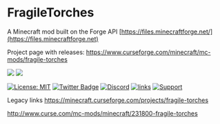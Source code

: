 # FragileTorches

A Minecraft mod built on the Forge API [https://files.minecraftforge.net/](https://files.minecraftforge.net)

Project page with releases: https://www.curseforge.com/minecraft/mc-mods/fragile-torches

[![](http://cf.way2muchnoise.eu/231800.svg)](https://www.curseforge.com/minecraft/mc-mods/fragile-torches) 
[![](http://cf.way2muchnoise.eu/versions/231800.svg)](https://www.curseforge.com/minecraft/mc-mods/fragile-torches)

[![License: MIT](https://img.shields.io/badge/License-MIT-green.svg)](https://opensource.org/licenses/MIT)
[![Twitter Badge](https://img.shields.io/badge/contact-twitter-blue.svg)](https://twitter.com/lothrazar)
[![Discord](https://img.shields.io/discord/749302798797242449.svg?label=&logo=discord&logoColor=ffffff&color=7389D8&labelColor=6A7EC2)](https://discord.gg/uWZ3jf56fV)
[![links](https://img.shields.io/badge/more-links-ff69b4.svg)](https://allmylinks.com/lothrazar)
[![Support](https://img.shields.io/badge/Patreon-Support-orange.svg?logo=Patreon)](https://www.patreon.com/Lothrazar)





Legacy links
https://minecraft.curseforge.com/projects/fragile-torches

http://www.curse.com/mc-mods/minecraft/231800-fragile-torches
 
